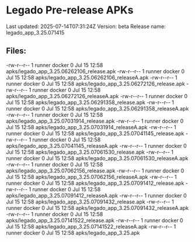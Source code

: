 # Legado Pre-release APKs
Last updated: 2025-07-14T07:31:24Z
Version: beta
Release name: legado_app_3.25.071415
## Files:
-rw-r--r-- 1 runner docker 0 Jul 15 12:58 apks/legado_app_3.25.06262106_release.apk
-rw-r--r-- 1 runner docker 0 Jul 15 12:58 apks/legado_app_3.25.06262106_releaseA.apk
-rw-r--r-- 1 runner docker 0 Jul 15 12:58 apks/legado_app_3.25.06272126_release.apk
-rw-r--r-- 1 runner docker 0 Jul 15 12:58 apks/legado_app_3.25.06272126_releaseA.apk
-rw-r--r-- 1 runner docker 0 Jul 15 12:58 apks/legado_app_3.25.06291358_release.apk
-rw-r--r-- 1 runner docker 0 Jul 15 12:58 apks/legado_app_3.25.06291358_releaseA.apk
-rw-r--r-- 1 runner docker 0 Jul 15 12:58 apks/legado_app_3.25.07031914_release.apk
-rw-r--r-- 1 runner docker 0 Jul 15 12:58 apks/legado_app_3.25.07031914_releaseA.apk
-rw-r--r-- 1 runner docker 0 Jul 15 12:58 apks/legado_app_3.25.07041145_release.apk
-rw-r--r-- 1 runner docker 0 Jul 15 12:58 apks/legado_app_3.25.07041145_releaseA.apk
-rw-r--r-- 1 runner docker 0 Jul 15 12:58 apks/legado_app_3.25.07061530_release.apk
-rw-r--r-- 1 runner docker 0 Jul 15 12:58 apks/legado_app_3.25.07061530_releaseA.apk
-rw-r--r-- 1 runner docker 0 Jul 15 12:58 apks/legado_app_3.25.07062156_release.apk
-rw-r--r-- 1 runner docker 0 Jul 15 12:58 apks/legado_app_3.25.07062156_releaseA.apk
-rw-r--r-- 1 runner docker 0 Jul 15 12:58 apks/legado_app_3.25.07091412_release.apk
-rw-r--r-- 1 runner docker 0 Jul 15 12:58 apks/legado_app_3.25.07091412_releaseA.apk
-rw-r--r-- 1 runner docker 0 Jul 15 12:58 apks/legado_app_3.25.07091432_release.apk
-rw-r--r-- 1 runner docker 0 Jul 15 12:58 apks/legado_app_3.25.07091432_releaseA.apk
-rw-r--r-- 1 runner docker 0 Jul 15 12:58 apks/legado_app_3.25.07141522_release.apk
-rw-r--r-- 1 runner docker 0 Jul 15 12:58 apks/legado_app_3.25.07141522_releaseA.apk
-rw-r--r-- 1 runner docker 0 Jul 15 12:58 apks/legado_app_3.25.apk
